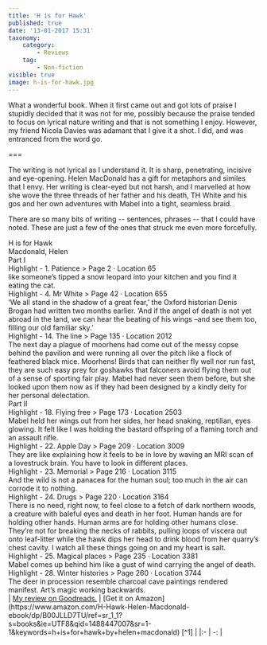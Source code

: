 ```yaml
---
title: 'H is for Hawk'
published: true
date: '13-01-2017 15:31'
taxonomy:
    category:
        - Reviews
    tag:
        - Non-fiction
visible: true
image: h-is-for-hawk.jpg
---
```


What a wonderful book. When it first came out and got lots of praise I stupidly decided that it was not for me, possibly because the praise tended to focus on lyrical nature writing and that is not something I enjoy. However, my friend Nicola Davies was adamant that I give it a shot. I did, and was entranced from the word go.

===

The writing is not lyrical as I understand it. It is sharp, penetrating, incisive and eye-opening. Helen MacDonald has a gift for metaphors and similes that I envy. Her writing is clear-eyed but not harsh, and I marvelled at how she wove the three threads of her father and his death, TH White and his gos and her own adventures with Mabel into a tight, seamless braid.

There are so many bits of writing -- sentences, phrases -- that I could have noted. These are just a few of the ones that struck me even more forcefully.

<div class="bookTitle">
                H is for Hawk
</div>
<div class="authors">
                Macdonald, Helen
</div>
<div class="citation">
                
</div>
<div class="sectionHeading">
    Part I
</div>
<div class="noteHeading">
    Highlight - 1. Patience > Page 2 · Location 65
</div>
<div class="noteText">
    like someone’s tipped a snow leopard into your kitchen and you find it eating the cat.
</div>
<div class="noteHeading">
    Highlight - 4. Mr White > Page 42 · Location 655
</div>
<div class="noteText">
    ‘We all stand in the shadow of a great fear,’ the Oxford historian Denis Brogan had written two months earlier. ‘And if the angel of death is not yet abroad in the land, we can hear the beating of his wings –and see them too, filling our old familiar sky.’
</div>
<div class="noteHeading">
    Highlight - 14. The line > Page 135 · Location 2012
</div>
<div class="noteText">
    The next day a plague of moorhens had come out of the messy copse behind the pavilion and were running all over the pitch like a flock of feathered black mice. Moorhens! Birds that can neither fly well nor run fast, they are such easy prey for goshawks that falconers avoid flying them out of a sense of sporting fair play. Mabel had never seen them before, but she looked upon them now as if they had been designed by a kindly deity for her personal delectation.
</div>
<div class="sectionHeading">
    Part II
</div>
<div class="noteHeading">
    Highlight - 18. Flying free > Page 173 · Location 2503
</div>
<div class="noteText">
    Mabel held her wings out from her sides, her head snaking, reptilian, eyes glowing. It felt like I was holding the bastard offspring of a flaming torch and an assault rifle.
</div>
<div class="noteHeading">
    Highlight - 22. Apple Day > Page 209 · Location 3009
</div>
<div class="noteText">
    They are like explaining how it feels to be in love by waving an MRI scan of a lovestruck brain. You have to look in different places.
</div>
<div class="noteHeading">
    Highlight - 23. Memorial > Page 216 · Location 3115
</div>
<div class="noteText">
    And the wild is not a panacea for the human soul; too much in the air can corrode it to nothing.
</div>
<div class="noteHeading">
    Highlight - 24. Drugs > Page 220 · Location 3164
</div>
<div class="noteText">
    There is no need, right now, to feel close to a fetch of dark northern woods, a creature with baleful eyes and death in her foot. Human hands are for holding other hands. Human arms are for holding other humans close. They’re not for breaking the necks of rabbits, pulling loops of viscera out onto leaf-litter while the hawk dips her head to drink blood from her quarry’s chest cavity. I watch all these things going on and my heart is salt.
</div>
<div class="noteHeading">
    Highlight - 25. Magical places > Page 235 · Location 3381
</div>
<div class="noteText">
    Mabel comes up behind him like a gust of wind carrying the angel of death.
</div>
<div class="noteHeading">
    Highlight - 28. Winter histories > Page 260 · Location 3744
</div>
<div class="noteText">
    The deer in procession resemble charcoal cave paintings rendered manifest. Art’s magic working backwards.
        
</div>
<div class="noteHeading">
</div>
| <a href="https://www.goodreads.com/book/show/22888372-h-is-for-hawk">My review on Goodreads.</a> | [Get it on Amazon](https://www.amazon.com/H-Hawk-Helen-Macdonald-ebook/dp/B00JLLD7TU/ref=sr_1_1?s=books&ie=UTF8&qid=1488447007&sr=1-1&keywords=h+is+for+hawk+by+helen+macdonald) [^1] |
|:- | -: |

[^1]: Not an affiliate link.